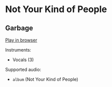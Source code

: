 # Not Your Kind of People

## Garbage


[Play in browser](http://pages.cs.wisc.edu/~tolly/customs/garbage/not-your-kind-of-people)

Instruments:

  * Vocals (3)

Supported audio:

  * `album` (Not Your Kind of People)

